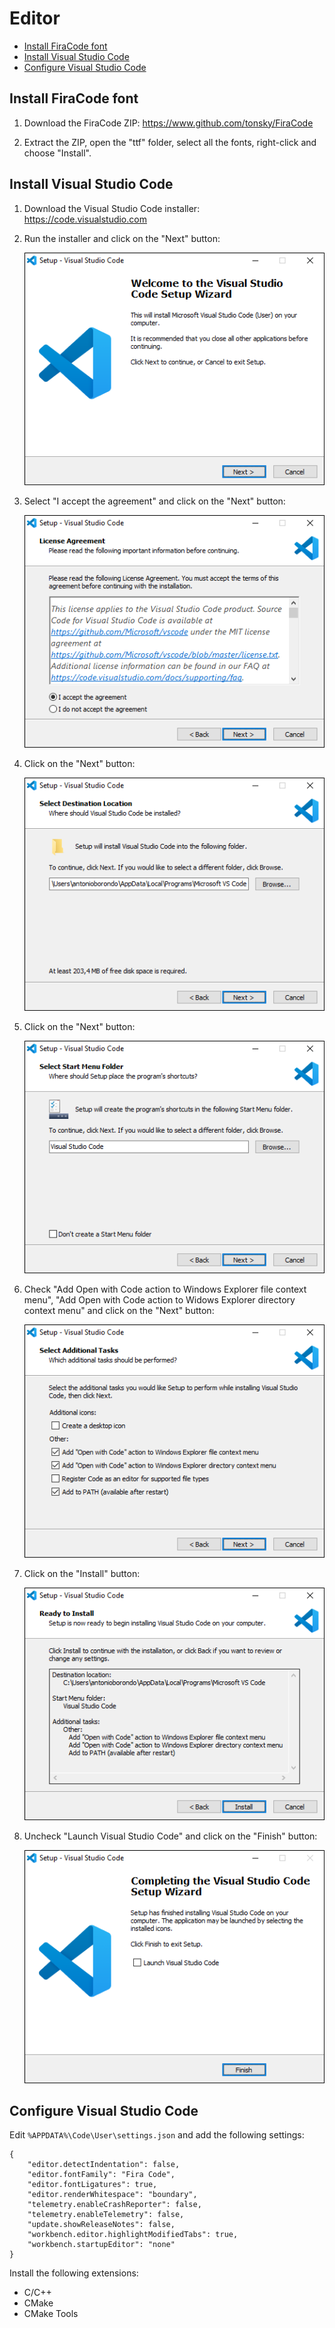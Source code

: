 # Editor

- [Install FiraCode font](#install-firacode-font)
- [Install Visual Studio Code](#install-visual-studio-code)
- [Configure Visual Studio Code](#configure-visual-studio-code)

## Install FiraCode font

1. Download the FiraCode ZIP: https://www.github.com/tonsky/FiraCode

1. Extract the ZIP, open the "ttf" folder, select all the fonts, right-click and choose "Install".

## Install Visual Studio Code

1. Download the Visual Studio Code installer: https://code.visualstudio.com

1. Run the installer and click on the "Next" button:

    ![Screenshot](images/vscode_install_01.png?raw=true)

1. Select "I accept the agreement" and click on the "Next" button:

    ![Screenshot](images/vscode_install_02.png?raw=true)

1. Click on the "Next" button:

    ![Screenshot](images/vscode_install_03.png?raw=true)

1. Click on the "Next" button:

    ![Screenshot](images/vscode_install_04.png?raw=true)

1. Check "Add Open with Code action to Windows Explorer file context menu", "Add Open with Code action to Widows Explorer directory context menu" and click on the "Next" button:

    ![Screenshot](images/vscode_install_05.png?raw=true)

1. Click on the "Install" button:

    ![Screenshot](images/vscode_install_06.png?raw=true)

1. Uncheck "Launch Visual Studio Code" and click on the "Finish" button:

    ![Screenshot](images/vscode_install_07.png?raw=true)

## Configure Visual Studio Code

Edit `%APPDATA%\Code\User\settings.json` and add the following settings:

```
{
    "editor.detectIndentation": false,
    "editor.fontFamily": "Fira Code",
    "editor.fontLigatures": true,
    "editor.renderWhitespace": "boundary",
    "telemetry.enableCrashReporter": false,
    "telemetry.enableTelemetry": false,
    "update.showReleaseNotes": false,
    "workbench.editor.highlightModifiedTabs": true,
    "workbench.startupEditor": "none"
}
```

Install the following extensions:

- C/C++
- CMake
- CMake Tools
